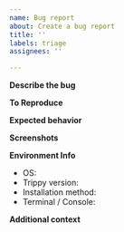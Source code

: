 ```yaml
---
name: Bug report
about: Create a bug report
title: ''
labels: triage
assignees: ''

---
```


**Describe the bug**
<!-- A description of what the bug is. -->

**To Reproduce**
<!-- A description of the steps to reproduce the behavior including the full `trip` or `trip.exe` command line. -->

**Expected behavior**
<!-- A description of what you expected to happen. -->

**Screenshots**
<!-- If applicable, add screenshots to help explain your problem. -->

**Environment Info**
- OS: <!-- e.g. Linux, Windows 11, MacOS -->
- Trippy version: <!-- the output of `trip -V` -->
- Installation method: <!-- e.g. `brew`, `winget`, `cargo` -->
- Terminal / Console: <!-- If you are not sure you can use "About" or, "Help" on the terminal window to gather the requested information. e.g. `iTerm2`, `cmd.exe`, `PowerShell`, 'GNOME Terminal' -->

**Additional context**
<!-- Add any other context about the problem here. -->

